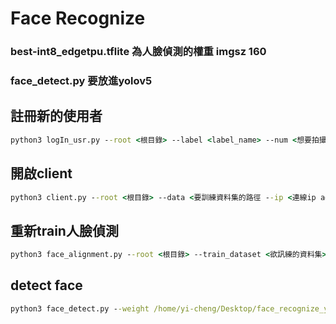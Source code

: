 # Face Recognize

### best-int8_edgetpu.tflite 為人臉偵測的權重 imgsz 160
### face_detect.py 要放進yolov5

## 註冊新的使用者

```cmd
python3 logIn_usr.py --root <根目錄> --label <label_name> --num <想要拍攝的數量>
```

## 開啟client

```cmd
python3 client.py --root <根目錄> --data <要訓練資料集的路徑 --ip <連線ip addr>  --port <連線port>
```

## 重新train人臉偵測

```cmd
python3 face_alignment.py --root <根目錄> --train_dataset <欲訊練的資料集> --save <儲存的位置> --num <訓練的數量> --split <切的比例>
```
## detect face 

 ```cmd
 python3 face_detect.py --weight /home/yi-cheng/Desktop/face_recognize_yolov5/best-int8_edgetpu.tflite --data /home/yi-cheng/Desktop/face_recognize_yolov5/dataset.yaml --svc /home/yi-cheng/Desktop/face_recognize_yolov5/SVCmodel.pkl --imgsz 160
 ```

